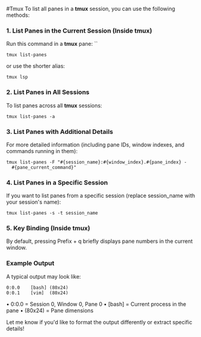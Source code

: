 #Tmux 
To list all panes in a **tmux** session, you can use the following methods:

  ### 1. List Panes in the Current Session (Inside **tmux**)

  Run this command in a **tmux** pane:
``
```shell
tmux list-panes
```

  or use the shorter alias:

```Shell
tmux lsp
```

  ### 2. List Panes in All Sessions

  To list panes across all **tmux** sessions:

```shell
tmux list-panes -a
```

  ### 3. List Panes with Additional Details

  For more detailed information (including pane IDs, window indexes, and commands
  running in them):

```shell
tmux list-panes -F "#{session_name}:#{window_index}.#{pane_index} -
  #{pane_current_command}"
```

  ### 4. List Panes in a Specific Session

  If you want to list panes from a specific session (replace  session_name  with
  your session's name):

```shell
tmux list-panes -s -t session_name
```

  ### 5. Key Binding (Inside tmux)

  By default, pressing  Prefix  +  q  briefly displays pane numbers in the current
  window.

  ### Example Output

  A typical output may look like:

```shell
0:0.0    [bash] (80x24)
0:0.1    [vim]  (80x24)
```
  •  0:0.0  = Session 0, Window 0, Pane 0
  •  [bash]  = Current process in the pane
  •  (80x24)  = Pane dimensions

  Let me know if you'd like to format the output differently or extract specific
  details!
